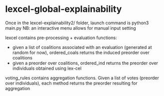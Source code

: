 # lexcel-global-explainability

Once in the lexcel-explainability2/ folder, launch command is 
python3 main.py
NB: an interactive menu allows for manual input setting

lexcel contains pre-processing + evaluation functions: 
  - given a list of coalitions associated with an evaluation (generated at random for now), ordered_coals returns the induced preorder over coalitions
  - given a preorder over coalitions, ordered_ind returns the preorder over individuals obtained using lex-cel

voting_rules contains aggregation functions. Given a list of votes (preorder over individuals), each method returns the preorder resulting for aggregation
